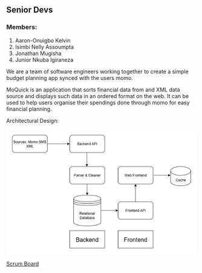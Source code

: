 ## Senior Devs
### Members:
1.    Aaron-Onuigbo Kelvin
2.    Isimbi Nelly Assoumpta
3.    Jonathan Mugisha
4.    Junior Nkuba Igiraneza

We are a team of software engineers working together to create a simple budget planning app synced with the users momo.

MoQuick is an application that sorts financial data from and XML data source and displays such data in an ordered format on the web. It can be used to help users organise their spendings done through momo for easy financial planning.

Architectural Design:

![alt text](https://github.com/KelvinAaron/MoQuick/blob/main/docs/Architectural.png) 

[Scrum Board](https://github.com/users/KelvinAaron/projects/1/views/1)
